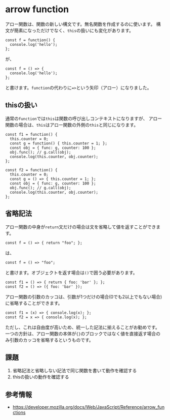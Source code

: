 # arrow function

アロー関数は、関数の新しい構文です。無名関数を作成するのに使います。
構文が簡素になっただけでなく、`this`の扱いにも変化があります。

```
const f = function() {
  console.log('hello');
};
```

が、

```
const f = () => {
  console.log('hello');
};
```

と書けます。`function`の代わりに`=>`という矢印（アロー）になりました。

## thisの扱い

通常の`function`では`this`は関数の呼び出しコンテキストになりますが、
アロー関数の場合は、`this`はアロー関数の外側の`this`と同じになります。

```
const f1 = function() {
  this.counter = 0;
  const g = function() { this.counter = 1; };
  const obj = { func: g, counter: 100 };
  obj.func(); // g.call(obj);
  console.log(this.counter, obj.counter);
};

const f2 = function() {
  this.counter = 0;
  const g = () => { this.counter = 1; };
  const obj = { func: g, counter: 100 };
  obj.func(); // g.call(obj);
  console.log(this.counter, obj.counter);
};
```

## 省略記法

アロー関数の中身が`return`文だけの場合は文を省略して値を返すことができます。

```
const f = () => { return "foo"; };
```

は、

```
const f = () => "foo";
```

と書けます。オブジェクトを返す場合は`()`で囲う必要があります。

```
const f1 = () => { return { foo: 'bar' }; };
const f2 = () => ({ foo: 'bar' });
```

アロー関数の引数のカッコは、引数が1つだけの場合(0でも2以上でもない場合)に省略することができます。

```
const f1 = (x) => { console.log(x); };
const f2 = x => { console.log(x); };
```

ただし、これは自由度が高いため、統一した記法に揃えることがお勧めです。
一つの方針は、アロー関数の本体が`{}`のブロックではなく値を直接返す場合のみ引数のカッコを省略するというものです。

## 課題

1. 省略記法と省略しない記法で同じ関数を書いて動作を確認する
2. thisの扱いの動作を確認する

## 参考情報

- https://developer.mozilla.org/docs/Web/JavaScript/Reference/arrow_functions
